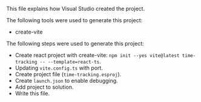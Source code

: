 This file explains how Visual Studio created the project.

The following tools were used to generate this project:
- create-vite

The following steps were used to generate this project:
- Create react project with create-vite: `npm init --yes vite@latest time-tracking -- --template=react-ts`.
- Updating `vite.config.ts` with port.
- Create project file (`time-tracking.esproj`).
- Create `launch.json` to enable debugging.
- Add project to solution.
- Write this file.
